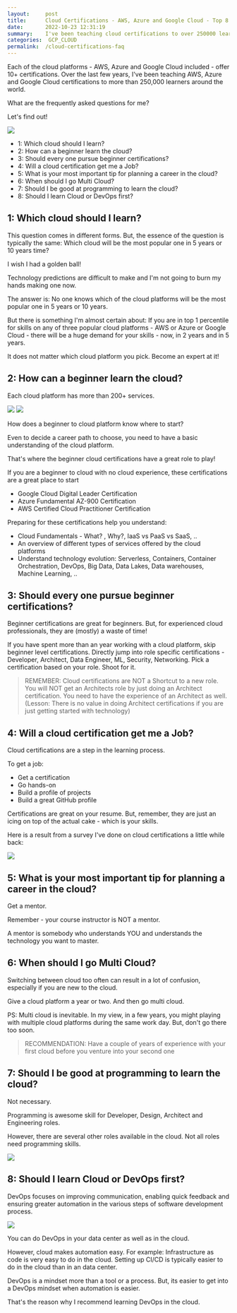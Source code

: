 ```yaml
---
layout:     post
title:      Cloud Certifications - AWS, Azure and Google Cloud - Top 8 FAQ For Me
date:       2022-10-23 12:31:19
summary:    I've been teaching cloud certifications to over 250000 learners in the last few years. Here are some of the FAQ for me.
categories:  GCP_CLOUD
permalink:  /cloud-certifications-faq
---
```


Each of the cloud platforms - AWS, Azure and Google Cloud included - offer 10+ certifications. Over the last few years, I've been teaching AWS, Azure and Google Cloud certifications to more than 250,000 learners around the world.

What are the frequently asked questions for me?

Let's find out!

![](/gcpimages/041-google-cloud-services.png)


<!-- MarkdownTOC -->

- 1: Which cloud should I learn?
- 2: How can a beginner learn the cloud?
- 3: Should every one pursue beginner certifications?
- 4: Will a cloud certification get me a Job?
- 5: What is your most important tip for planning a career in the cloud?
- 6: When should I go Multi Cloud?
- 7: Should I be good at programming to learn the cloud?
- 8: Should I learn Cloud or DevOps first?

<!-- /MarkdownTOC -->

## 1: Which cloud should I learn?

This question comes in different forms. But, the essence of the question is typically the same: Which cloud will be the most popular one in 5 years or 10 years time?

I wish I had a golden ball!

Technology predictions are difficult to make and I'm not going to burn my hands making one now.

The answer is: No one knows which of the cloud platforms will be the most popular one in 5 years or 10 years.

But there is something I'm almost certain about: If you are in top 1 percentile for skills on any of three popular cloud platforms - AWS or Azure or Google Cloud - there will be a huge demand for your skills - now, in 2 years and in 5 years.

It does not matter which cloud platform you pick. Become an expert at it!

## 2: How can a beginner learn the cloud?

Each cloud platform has more than 200+ services. 

![](/gcpimages/040-aws-services.png)
![](/gcpimages/042-azure-services.png)


How does a beginner to cloud platform know where to start?

Even to decide a career path to choose, you need to have a basic understanding of the cloud platform.

That's where the beginner cloud certifications have a great role to play!

If you are a beginner to cloud with no cloud experience, these certifications are a great place to start
- Google Cloud Digital Leader Certification
- Azure Fundamental AZ-900 Certification
- AWS Certified Cloud Practitioner Certification

Preparing for these certifications help you understand:
- Cloud Fundamentals - What? , Why?, IaaS vs PaaS vs SaaS, ..
- An overview of different types of services offered by the cloud platforms
- Understand technology evolution: Serverless, Containers, Container Orchestration, DevOps, Big Data, Data Lakes, Data warehouses, Machine Learning, ..

## 3: Should every one pursue beginner certifications?

Beginner certifications are great for beginners. But, for experienced cloud professionals, they are (mostly) a waste of time!

If you have spent more than an year working with a cloud platform, skip beginner level certifications. Directly jump into role specific certifications - Developer, Architect, Data Engineer, ML, Security, Networking. Pick a certification based on your role. Shoot for it.

> REMEMBER: Cloud certifications are NOT a Shortcut to a new role. You will NOT get an Architects role by just doing an Architect certification. You need to have the experience of an Architect as well. (Lesson: There is no value in doing Architect certifications if you are just getting started with technology)

## 4: Will a cloud certification get me a Job?


Cloud certifications are a step in the learning process. 

To get a job: 
- Get a certification
- Go hands-on
- Build a profile of projects
- Build a great GitHub profile

Certifications are great on your resume. But, remember, they are just an icing on top of the actual cake - which is your skills.

Here is a result from a survey I've done on cloud certifications a little while back:

![](/gcpimages/073-certification-survey.png)


## 5: What is your most important tip for planning a career in the cloud?

Get a mentor. 

Remember - your course instructor is NOT a mentor. 

A mentor is somebody who understands YOU and understands the technology you want to master.

## 6: When should I go Multi Cloud?

Switching between cloud too often can result in a lot of confusion, especially if you are new to the cloud.

Give a cloud platform a year or two. And then go multi cloud.

PS: Multi cloud is inevitable. In my view, in a few years, you might playing with multiple cloud platforms during the same work day. But, don't go there too soon.

> RECOMMENDATION: Have a couple of years of experience with your first cloud before you venture into your second one

## 7: Should I be good at programming to learn the cloud?

Not necessary.

Programming is awesome skill for Developer, Design, Architect and Engineering roles.

However, there are several other roles available in the cloud. Not all roles need programming skills.

![](/gcpimages/057-cloud-roles.png)

## 8: Should I learn Cloud or DevOps first?

DevOps focuses on improving communication, enabling quick feedback and ensuring greater automation in the various steps of software development process.

![](/gcpimages/02-architecture/devops-05-continuous-delivery.png)

You can do DevOps in your data center as well as in the cloud.

However, cloud makes automation easy. For example: Infrastructure as code is very easy to do in the cloud. Setting up CI/CD is typically easier to do in the cloud than in an data center.

DevOps is a mindset more than a tool or a process. But, its easier to get into a DevOps mindset when automation is easier.

That's the reason why I recommend learning DevOps in the cloud. 

